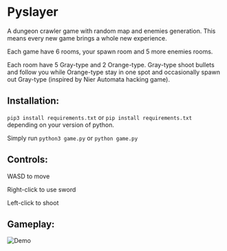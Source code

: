 # Pyslayer

A dungeon crawler game with random map and enemies generation. This means every new game brings a whole new experience.

Each game have 6 rooms, your spawn room and 5 more enemies rooms.

Each room have 5 Gray-type and 2 Orange-type. Gray-type shoot bullets and follow you while Orange-type stay in one spot and occasionally spawn out Gray-type (inspired by Nier Automata hacking game).

## Installation:

`pip3 install requirements.txt` or `pip install requirements.txt` depending on your version of python.

Simply run `python3 game.py` or `python game.py`

## Controls:
WASD to move

Right-click to use sword

Left-click to shoot

## Gameplay:
![Demo](https://media.giphy.com/media/gKNeigNVByXz04XOgL/giphy.gif)
